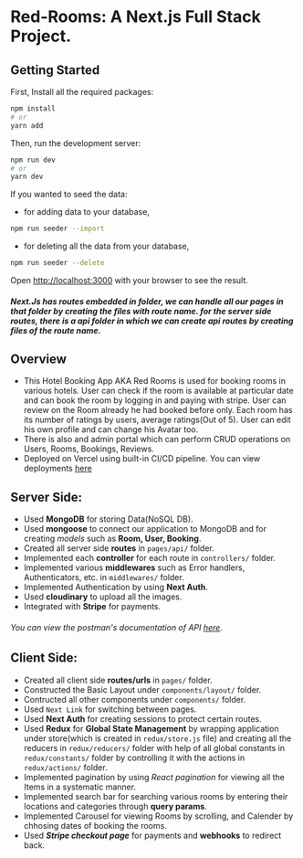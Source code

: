 # Red-Rooms: A Next.js Full Stack Project.

## Getting Started
First, Install all the required packages:

```bash
npm install
# or
yarn add
```

Then, run the development server:

```bash
npm run dev
# or
yarn dev
```

If you wanted to seed the data:

- for adding data to your database,
```bash
npm run seeder --import
```
 - for deleting all the data from your database,
```bash
npm run seeder --delete
```

Open [http://localhost:3000](http://localhost:3000) with your browser to see the result.

##### Next.Js has routes embedded in folder, we can handle all our pages in that folder by creating the files with route name. for the server side routes, there is a api folder in which we can create api routes by creating files of the route name.

## Overview

- This Hotel Booking App AKA Red Rooms is used for booking rooms in various hotels. User can check if the room is available at particular date and can book the room by logging in and paying with stripe. User can review on the Room already he had booked before only. Each room has its number of ratings by users, average ratings(Out of 5). User can edit his own profile and can change his Avatar too.
- There is also and admin portal which can perform CRUD operations on Users, Rooms, Bookings, Reviews.
- Deployed on Vercel using built-in CI/CD pipeline. You can view deployments [here](https://github.com/ravindramohith/red_rooms/deployments/Production)

## Server Side:
- Used **MongoDB** for storing Data(NoSQL DB).
- Used **mongoose** to connect our application to MongoDB and for creating *models* such as **Room, User, Booking**.
- Created all server side **routes** in `pages/api/` folder.
- Implemented each **controller** for each route in `controllers/` folder.
- Implemented various **middlewares** such as Error handlers, Authenticators, etc. in `middlewares/` folder.
- Implemented Authentication by using **Next Auth**.
- Used **cloudinary** to upload all the images.
- Integrated with **Stripe** for payments.

###### You can view the postman's documentation of API [here](https://documenter.getpostman.com/view/21503860/2s8Z73yApo).

## Client Side:
- Created all client side **routes/urls** in `pages/` folder.
- Constructed the Basic Layout under `components/layout/` folder.
- Contructed all other components under `components/` folder.
- Used `Next Link` for switching between pages.
- Used **Next Auth** for creating sessions to protect certain routes.
- Used **Redux** for **Global State Management** by wrapping application under store(which is created in `redux/store.js` file) and creating all the reducers in `redux/reducers/` folder with help of all global constants in `redux/constants/` folder by controlling it with the actions in `redux/actions/` folder.
- Implemented pagination by using *React pagination* for viewing all the Items in a systematic manner.
- Implemented search bar for searching various rooms by entering their locations and categories through **query params**.
- Implemented Carousel for viewing Rooms by scrolling, and Calender by chhosing dates of booking the rooms.
- Used ***Stripe checkout page*** for payments and **webhooks** to redirect back.
